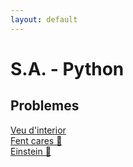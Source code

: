 ```yaml
---
layout: default
---
```


<!DOCTYPE html>
<html lang="en">
<head>
  <meta charset="UTF-8">
  <meta name="viewport" content="width=device-width, initial-scale=1.0">
  <!-- Agrega el siguiente código para MathJax -->
  <script type="text/javascript" async
    src="https://cdnjs.cloudflare.com/ajax/libs/mathjax/2.7.7/MathJax.js?config=TeX-MML-AM_CHTML">
  </script>
  <!-- Fin del código de MathJax -->
  <!-- ... Otras etiquetas head ... -->
</head>
<body>
  
# S.A. - Python

## Problemes  

[Veu d'interior](https://vicentcardona.github.io/ProgitractI/python/veudinterior.html)  
[Fent cares 🤗](https://vicentcardona.github.io/ProgitractI/python/fentcares.html)   
[Einstein 🧠](https://vicentcardona.github.io/ProgitractI/python/einstein.html) 

</body>
</html>

